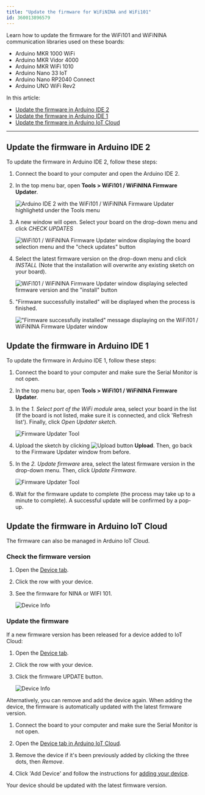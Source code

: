 ```yaml
---
title: "Update the firmware for WiFiNINA and WiFi101"
id: 360013896579
---
```


Learn how to update the firmware for the WiFi101 and WiFiNINA communication libraries used on these boards:

* Arduino MKR 1000 WiFi
* Arduino MKR Vidor 4000
* Arduino MKR WiFi 1010
* Arduino Nano 33 IoT
* Arduino Nano RP2040 Connect
* Arduino UNO WiFi Rev2

In this article:

* [Update the firmware in Arduino IDE 2](#arduino-ide-2)
* [Update the firmware in Arduino IDE 1](#arduino-ide-1)
* [Update the firmware in Arduino IoT Cloud](#arduino-iot-cloud)

---

<a id="arduino-ide-2"></a>

## Update the firmware in Arduino IDE 2

To update the firmware in Arduino IDE 2, follow these steps:

1. Connect the board to your computer and open the Arduino IDE 2.

2. In the top menu bar, open **Tools > WiFi101 / WiFiNINA Firmware Updater**.

    ![Arduino IDE 2 with the WiFi101 / WiFiNINA Firmware Updater highlighetd under the Tools menu](img/firmware-updater-arduino-ide-2-menu-selection.png)

3. A new window will open. Select your board on the drop-down menu and click *CHECK UPDATES*

    ![WiFi101 / WiFiNINA Firmware Updater window displaying the board selection menu and the "check updates" button](img/firmware-updater-arduino-ide-2-check-updates.png)

4. Select the latest firmware version on the drop-down menu and click *INSTALL* (Note that the installation will overwrite any existing sketch on your board).

    ![WiFi101 / WiFiNINA Firmware Updater window displaying selected firmware version and the "install" button](img/firmware-updater-arduino-ide-2-select-board-install.png)

5. "Firmware successfully installed" will be displayed when the process is finished.

    !["Firmware successfully installed" message displaying on the WiFi101 / WiFiNINA Firmware Updater window](img/firmware-updater-arduino-ide-2-installation-successful.png)

<a id="arduino-ide-1"></a>

## Update the firmware in Arduino IDE 1

To update the firmware in Arduino IDE 1, follow these steps:

1. Connect the board to your computer and make sure the Serial Monitor is not open.

2. In the top menu bar, open **Tools > WiFi101 / WiFiNINA Firmware Updater**.

3. In the *1. Select port of the WiFi module* area, select your board in the list (If the board is not listed, make sure it is connected, and click 'Refresh list'). Finally, click *Open Updater sketch*.

   ![Firmware Updater Tool](img/IDE_FWupdaterSketch.png)

4. Upload the sketch by clicking ![Upload button](img/symbol_upload.png) **Upload**. Then, go back to the Firmware Updater window from before.

5. In the *2. Update firmware* area, select the latest firmware version in the drop-down menu. Then, click *Update Firmware*.

   ![Firmware Updater Tool](img/IDE_FWupdaterVersion.png)

6. Wait for the firmware update to complete (the process may take up to a minute to complete). A successful update will be confirmed by a pop-up.

<a id="arduino-iot-cloud"></a>

## Update the firmware in Arduino IoT Cloud

The firmware can also be managed in Arduino IoT Cloud.

### Check the firmware version

1. Open the [Device tab](https://create.arduino.cc/iot/devices).

2. Click the row with your device.

3. See the firmware for NINA or WIFI 101.

   ![Device Info](img/iot-cloud-device-info-fw-version.png)

### Update the firmware

If a new firmware version has been released for a device added to IoT Cloud:

1. Open the [Device tab](https://create.arduino.cc/iot/devices).

2. Click the row with your device.

3. Click the firmware UPDATE button.

   ![Device Info](img/iot-cloud-device-info-update.png)

Alternatively, you can remove and add the device again. When adding the device, the firmware is automatically updated with the latest firmware version.

1. Connect the board to your computer and make sure the Serial Monitor is not open.

2. Open the [Device tab in Arduino IoT Cloud](https://create.arduino.cc/iot/devices).

3. Remove the device if it's been previously added by clicking the three dots, then _Remove_.

4. Click 'Add Device' and follow the instructions for [adding your device](https://support.arduino.cc/hc/en-us/articles/360016495559-How-to-add-Arduino-devices-to-the-Arduino-IoT-cloud).

Your device should be updated with the latest firmware version.
